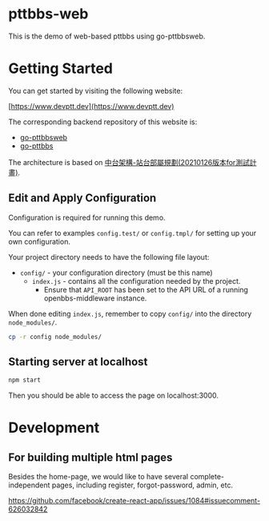 # pttbbs-web
This is the demo of web-based pttbbs using go-pttbbsweb.

# Getting Started

You can get started by visiting the following website:

[https://www.devptt.dev](https://www.devptt.dev)

The corresponding backend repository of this website is:
* [go-pttbbsweb](https://github.com/Ptt-official-app/go-pttbbsweb)
* [go-pttbbs](https://github.com/Ptt-official-app/go-pttbbs)

The architecture is based on [中台架構-站台部屬規劃(20210126版本for測試計畫)](https://hackmd.io/@twbbs/Root#%E6%9E%B6%E6%A7%8B%E5%9C%96).

## Edit and Apply Configuration

Configuration is required for running this demo.

You can refer to examples `config.test/` or `config.tmpl/` for setting up your own configuration.

Your project directory needs to have the following file layout:

* `config/` - your configuration directory (must be this name)
    * `index.js` - contains all the configuration needed by the project.
        * Ensure that `API_ROOT` has been set to the API URL of a running openbbs-middleware instance.

When done editing `index.js`, remember to copy `config/` into the directory `node_modules/`.

```sh
cp -r config node_modules/
```

## Starting server at localhost

``` sh
npm start
```

Then you should be able to access the page on localhost:3000.

# Development

## For building multiple html pages

Besides the home-page, we would like to have
several complete-independent pages,
including register, forgot-password, admin, etc.

https://github.com/facebook/create-react-app/issues/1084#issuecomment-626032842
